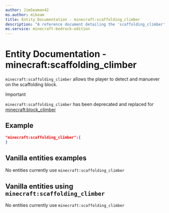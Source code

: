 ```yaml
---
author: JimSeaman42
ms.author: mikeam
title: Entity Documentation - minecraft:scaffolding_climber
description: "A reference document detailing the 'scaffolding_climber' entity component"
ms.service: minecraft-bedrock-edition
---
```


# Entity Documentation - minecraft:scaffolding_climber

`minecraft:scaffolding_climber` allows the player to detect and manuever on the scaffolding block.

> [!IMPORTANT]
> `minecraft:scaffolding_climber` has been deprecated and replaced for [minecraft:block_climber](minecraftComponent_block_climber.md)

## Example

```json
"minecraft:scaffolding_climber":{
}
```

## Vanilla entities examples

No entities currently use `minecraft:scaffolding_climber`

## Vanilla entities using `minecraft:scaffolding_climber`

No entities currently use `minecraft:scaffolding_climber`
